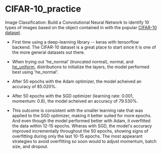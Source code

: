 # CIFAR-10_practice
Image Classification: Build a Convolutional Neural Network to identify 10 types of images based on the object contained in with the popular [CIFAR-10 dataset](https://www.cs.toronto.edu/~kriz/cifar.html).


- First time using a deep-learning library -- keras with tensorflow backend. The CIFAR-10 dataset is a great place to start since it is one of the more general datasets out there. 
- When trying out 'he_normal' (truncated normal), normal, and [he_uniform](https://www.tensorflow.org/api_docs/python/tf/keras/initializers/HeUniform), distributions to initialize the layers, the model performed best using 'he_normal'.

- After 50 epochs with the Adam optimizer, the model acheived an accuracy of 85.020%.
- After 50 epochs with the SGD optimizer (learning rate: 0.001, momentum: 0.8), the model acheived an accuracy of 79.530%.
- This outcome is consistent with the smaller learning rate that was applied to the SGD optimizer, making it better suited for more epochs. And even though the model performed better with Adam, it overfitted the data within 12-15 epochs. Wheras with SGD, the model's accuracy improved incrementally throughout the 50 epochs, showing signs of overfitting during only the last 10-15 epochs. The most appearant strategies to avoid overfitting so soon would to adjust momentum, batch size, and dropout.
